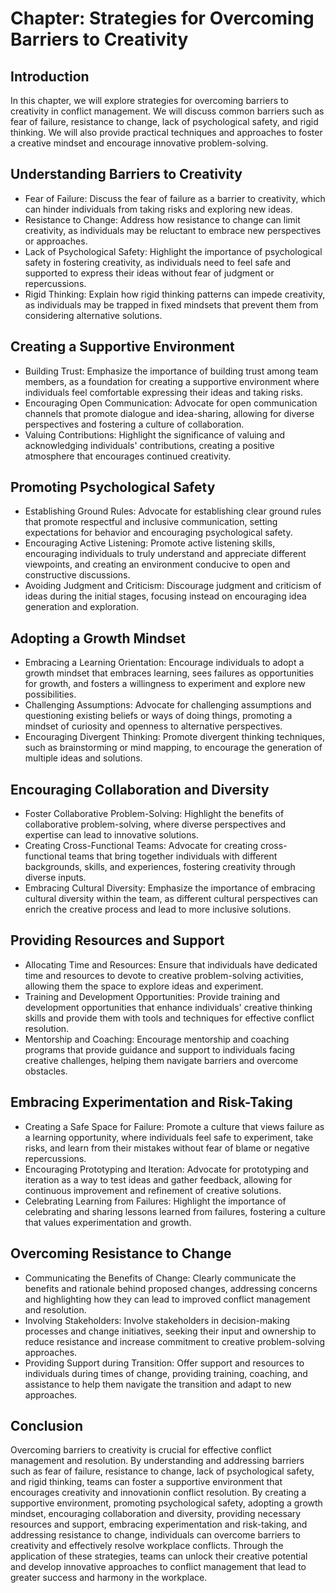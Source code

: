 Chapter: Strategies for Overcoming Barriers to Creativity
=========================================================

Introduction
------------

In this chapter, we will explore strategies for overcoming barriers to creativity in conflict management. We will discuss common barriers such as fear of failure, resistance to change, lack of psychological safety, and rigid thinking. We will also provide practical techniques and approaches to foster a creative mindset and encourage innovative problem-solving.

Understanding Barriers to Creativity
------------------------------------

* Fear of Failure: Discuss the fear of failure as a barrier to creativity, which can hinder individuals from taking risks and exploring new ideas.
* Resistance to Change: Address how resistance to change can limit creativity, as individuals may be reluctant to embrace new perspectives or approaches.
* Lack of Psychological Safety: Highlight the importance of psychological safety in fostering creativity, as individuals need to feel safe and supported to express their ideas without fear of judgment or repercussions.
* Rigid Thinking: Explain how rigid thinking patterns can impede creativity, as individuals may be trapped in fixed mindsets that prevent them from considering alternative solutions.

Creating a Supportive Environment
---------------------------------

* Building Trust: Emphasize the importance of building trust among team members, as a foundation for creating a supportive environment where individuals feel comfortable expressing their ideas and taking risks.
* Encouraging Open Communication: Advocate for open communication channels that promote dialogue and idea-sharing, allowing for diverse perspectives and fostering a culture of collaboration.
* Valuing Contributions: Highlight the significance of valuing and acknowledging individuals' contributions, creating a positive atmosphere that encourages continued creativity.

Promoting Psychological Safety
------------------------------

* Establishing Ground Rules: Advocate for establishing clear ground rules that promote respectful and inclusive communication, setting expectations for behavior and encouraging psychological safety.
* Encouraging Active Listening: Promote active listening skills, encouraging individuals to truly understand and appreciate different viewpoints, and creating an environment conducive to open and constructive discussions.
* Avoiding Judgment and Criticism: Discourage judgment and criticism of ideas during the initial stages, focusing instead on encouraging idea generation and exploration.

Adopting a Growth Mindset
-------------------------

* Embracing a Learning Orientation: Encourage individuals to adopt a growth mindset that embraces learning, sees failures as opportunities for growth, and fosters a willingness to experiment and explore new possibilities.
* Challenging Assumptions: Advocate for challenging assumptions and questioning existing beliefs or ways of doing things, promoting a mindset of curiosity and openness to alternative perspectives.
* Encouraging Divergent Thinking: Promote divergent thinking techniques, such as brainstorming or mind mapping, to encourage the generation of multiple ideas and solutions.

Encouraging Collaboration and Diversity
---------------------------------------

* Foster Collaborative Problem-Solving: Highlight the benefits of collaborative problem-solving, where diverse perspectives and expertise can lead to innovative solutions.
* Creating Cross-Functional Teams: Advocate for creating cross-functional teams that bring together individuals with different backgrounds, skills, and experiences, fostering creativity through diverse inputs.
* Embracing Cultural Diversity: Emphasize the importance of embracing cultural diversity within the team, as different cultural perspectives can enrich the creative process and lead to more inclusive solutions.

Providing Resources and Support
-------------------------------

* Allocating Time and Resources: Ensure that individuals have dedicated time and resources to devote to creative problem-solving activities, allowing them the space to explore ideas and experiment.
* Training and Development Opportunities: Provide training and development opportunities that enhance individuals' creative thinking skills and provide them with tools and techniques for effective conflict resolution.
* Mentorship and Coaching: Encourage mentorship and coaching programs that provide guidance and support to individuals facing creative challenges, helping them navigate barriers and overcome obstacles.

Embracing Experimentation and Risk-Taking
-----------------------------------------

* Creating a Safe Space for Failure: Promote a culture that views failure as a learning opportunity, where individuals feel safe to experiment, take risks, and learn from their mistakes without fear of blame or negative repercussions.
* Encouraging Prototyping and Iteration: Advocate for prototyping and iteration as a way to test ideas and gather feedback, allowing for continuous improvement and refinement of creative solutions.
* Celebrating Learning from Failures: Highlight the importance of celebrating and sharing lessons learned from failures, fostering a culture that values experimentation and growth.

Overcoming Resistance to Change
-------------------------------

* Communicating the Benefits of Change: Clearly communicate the benefits and rationale behind proposed changes, addressing concerns and highlighting how they can lead to improved conflict management and resolution.
* Involving Stakeholders: Involve stakeholders in decision-making processes and change initiatives, seeking their input and ownership to reduce resistance and increase commitment to creative problem-solving approaches.
* Providing Support during Transition: Offer support and resources to individuals during times of change, providing training, coaching, and assistance to help them navigate the transition and adapt to new approaches.

Conclusion
----------

Overcoming barriers to creativity is crucial for effective conflict management and resolution. By understanding and addressing barriers such as fear of failure, resistance to change, lack of psychological safety, and rigid thinking, teams can foster a supportive environment that encourages creativity and innovationin conflict resolution. By creating a supportive environment, promoting psychological safety, adopting a growth mindset, encouraging collaboration and diversity, providing necessary resources and support, embracing experimentation and risk-taking, and addressing resistance to change, individuals can overcome barriers to creativity and effectively resolve workplace conflicts. Through the application of these strategies, teams can unlock their creative potential and develop innovative approaches to conflict management that lead to greater success and harmony in the workplace.
